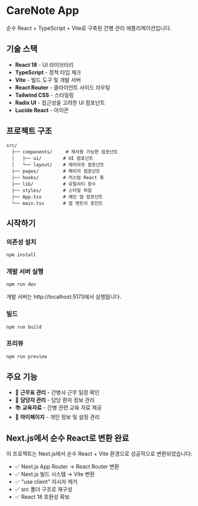 # CareNote App

순수 React + TypeScript + Vite로 구축된 간병 관리 애플리케이션입니다.

## 기술 스택

- **React 18** - UI 라이브러리
- **TypeScript** - 정적 타입 체크
- **Vite** - 빌드 도구 및 개발 서버
- **React Router** - 클라이언트 사이드 라우팅
- **Tailwind CSS** - 스타일링
- **Radix UI** - 접근성을 고려한 UI 컴포넌트
- **Lucide React** - 아이콘

## 프로젝트 구조

```
src/
  ├── components/     # 재사용 가능한 컴포넌트
  │   ├── ui/        # UI 컴포넌트
  │   └── layout/    # 레이아웃 컴포넌트
  ├── pages/         # 페이지 컴포넌트
  ├── hooks/         # 커스텀 React 훅
  ├── lib/           # 유틸리티 함수
  ├── styles/        # 스타일 파일
  ├── App.tsx        # 메인 앱 컴포넌트
  └── main.tsx       # 앱 엔트리 포인트
```

## 시작하기

### 의존성 설치

```bash
npm install
```

### 개발 서버 실행

```bash
npm run dev
```

개발 서버는 http://localhost:5173에서 실행됩니다.

### 빌드

```bash
npm run build
```

### 프리뷰

```bash
npm run preview
```

## 주요 기능

- 📅 **근무표 관리** - 간병사 근무 일정 확인
- 👥 **담당자 관리** - 담당 환자 정보 관리
- 📚 **교육자료** - 간병 관련 교육 자료 제공
- 👤 **마이페이지** - 개인 정보 및 설정 관리

## Next.js에서 순수 React로 변환 완료

이 프로젝트는 Next.js에서 순수 React + Vite 환경으로 성공적으로 변환되었습니다:

- ✅ Next.js App Router → React Router 변환
- ✅ Next.js 빌드 시스템 → Vite 변환
- ✅ "use client" 지시자 제거
- ✅ src 폴더 구조로 재구성
- ✅ React 18 호환성 확보

